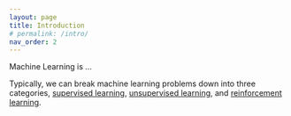 ```yaml
---
layout: page
title: Introduction
# permalink: /intro/
nav_order: 2
---
```


Machine Learning is ...

Typically, we can break machine learning problems down into three categories, [supervised learning](supervised), [unsupervised learning](/unsupervised), and [reinforcement learning](/reinforcement).

